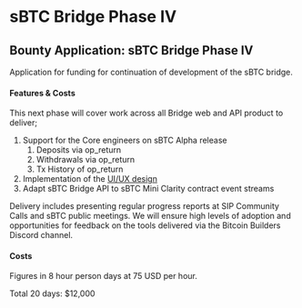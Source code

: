 # sBTC Bridge Phase IV

## Bounty Application: sBTC Bridge Phase IV

Application for funding for continuation of development of the sBTC bridge.



#### **Features & Costs**

This next phase will cover work across all Bridge web and API product to deliver;

1. Support for the Core engineers on sBTC Alpha release
   1. Deposits via op\_return
   2. Withdrawals via op\_return
   3. Tx History of op\_return
2. Implementation of the [UI/UX design](https://www.figma.com/file/U9gWHsY6f3pOBt5zyB6vip/Stacks---Grants?type=design\&node-id=876-0\&t=ZU45dLBVUS9GpBm0-0)
3. Adapt sBTC Bridge API to sBTC Mini Clarity contract event streams

Delivery includes presenting regular progress reports at SIP Community Calls and sBTC public meetings. We will ensure high levels of adoption and opportunities for feedback on the tools delivered via the Bitcoin Builders Discord channel.

#### **Costs**

Figures in 8 hour person days at 75 USD per hour.

Total 20 days: $12,000

